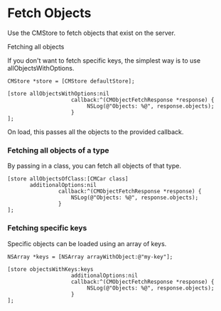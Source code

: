 # Fetch Objects

Use the CMStore to fetch objects that exist on the server.

Fetching all objects

If you don't want to fetch specific keys, the simplest way is to use allObjectsWithOptions.

```objc
CMStore *store = [CMStore defaultStore];
 
[store allObjectsWithOptions:nil
                    callback:^(CMObjectFetchResponse *response) {
                         NSLog(@"Objects: %@", response.objects);
                    }
];
```

On load, this passes all the objects to the provided callback.

### Fetching all objects of a type

By passing in a class, you can fetch all objects of that type.

```objc
[store allObjectsOfClass:[CMCar class]
       additionalOptions:nil
                callback:^(CMObjectFetchResponse *response) {
                    NSLog(@"Objects: %@", response.objects);
                }
];
```

### Fetching specific keys

Specific objects can be loaded using an array of keys.

```objc
NSArray *keys = [NSArray arrayWithObject:@"my-key"];
 
[store objectsWithKeys:keys
                    additionalOptions:nil
                    callback:^(CMObjectFetchResponse *response) {
                         NSLog(@"Objects: %@", response.objects);
                    }
];
```
